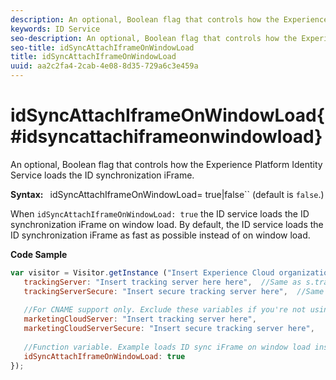 ```yaml
---
description: An optional, Boolean flag that controls how the Experience Platform Identity Service loads the ID synchronization iFrame.
keywords: ID Service
seo-description: An optional, Boolean flag that controls how the Experience Platform Identity Service loads the ID synchronization iFrame.
seo-title: idSyncAttachIframeOnWindowLoad
title: idSyncAttachIframeOnWindowLoad
uuid: aa2c2fa4-2cab-4e08-8d35-729a6c3e459a
---
```


# idSyncAttachIframeOnWindowLoad{#idsyncattachiframeonwindowload}

An optional, Boolean flag that controls how the Experience Platform Identity Service loads the ID synchronization iFrame.

 **Syntax:** ` `idSyncAttachIframeOnWindowLoad= true|false`` (default is `false`.)

When `idSyncAttachIframeOnWindowLoad: true` the ID service loads the ID synchronization iFrame on window load. By default, the ID service loads the ID synchronization iFrame as fast as possible instead of on window load.

**Code Sample**

```js
var visitor = Visitor.getInstance ("Insert Experience Cloud organization ID here",{ 
   trackingServer: "Insert tracking server here here",  //Same as s.trackingServer 
   trackingServerSecure: "Insert secure tracking server here",  //Same as s.trackingServerSecure 
 
   //For CNAME support only. Exclude these variables if you're not using CNAME 
   marketingCloudServer: "Insert tracking server here", 
   marketingCloudServerSecure: "Insert secure tracking server here", 
 
   //Function variable. Example loads ID sync iFrame on window load instad of ASAP. 
   idSyncAttachIframeOnWindowLoad: true 
});
```

